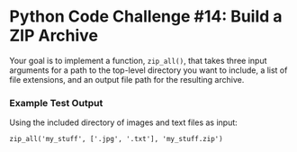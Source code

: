 # Python Code Challenge #14: Build a ZIP Archive

Your goal is to implement a function, `zip_all()`, that takes three input arguments for a path to the top-level directory you want to include, a list of file extensions, and an output file path for the resulting archive.

### Example Test Output

Using the included directory of images and text files as input:

```
zip_all('my_stuff', ['.jpg', '.txt'], 'my_stuff.zip')
```